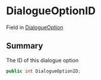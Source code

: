 # DialogueOptionID

Field in [DialogueOption](./)

## Summary

The ID of this dialogue option

```csharp
public int DialogueOptionID;
```
